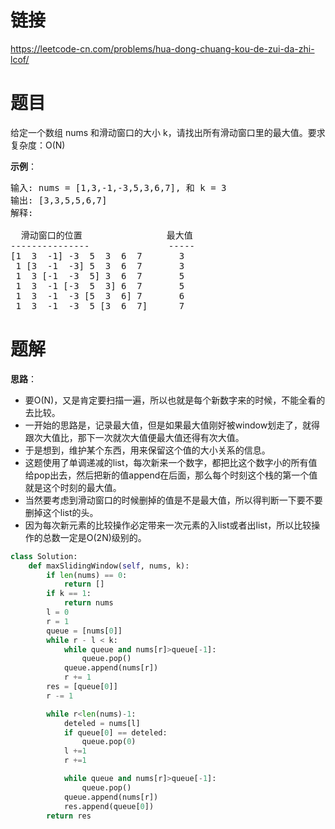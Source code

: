 # 链接
https://leetcode-cn.com/problems/hua-dong-chuang-kou-de-zui-da-zhi-lcof/

# 题目
给定一个数组 nums 和滑动窗口的大小 k，请找出所有滑动窗口里的最大值。要求复杂度：O(N)

**示例**：
<pre>
输入: nums = [1,3,-1,-3,5,3,6,7], 和 k = 3
输出: [3,3,5,5,6,7] 
解释: 

  滑动窗口的位置                最大值
---------------               -----
[1  3  -1] -3  5  3  6  7       3
 1 [3  -1  -3] 5  3  6  7       3
 1  3 [-1  -3  5] 3  6  7       5
 1  3  -1 [-3  5  3] 6  7       5
 1  3  -1  -3 [5  3  6] 7       6
 1  3  -1  -3  5 [3  6  7]      7
</pre>

# 题解
**思路**：
- 要O(N)，又是肯定要扫描一遍，所以也就是每个新数字来的时候，不能全看的去比较。
- 一开始的思路是，记录最大值，但是如果最大值刚好被window划走了，就得跟次大值比，那下一次就次大值便最大值还得有次大值。
- 于是想到，维护某个东西，用来保留这个值的大小关系的信息。
- 这题使用了单调递减的list，每次新来一个数字，都把比这个数字小的所有值给pop出去，然后把新的值append在后面，那么每个时刻这个栈的第一个值就是这个时刻的最大值。
- 当然要考虑到滑动窗口的时候删掉的值是不是最大值，所以得判断一下要不要删掉这个list的头。
- 因为每次新元素的比较操作必定带来一次元素的入list或者出list，所以比较操作的总数一定是O(2N)级别的。

```python
class Solution:
    def maxSlidingWindow(self, nums, k):
        if len(nums) == 0:
            return []
        if k == 1:
            return nums
        l = 0
        r = 1
        queue = [nums[0]]
        while r - l < k:
            while queue and nums[r]>queue[-1]:
                queue.pop()
            queue.append(nums[r])
            r += 1
        res = [queue[0]]
        r -= 1

        while r<len(nums)-1:
            deteled = nums[l]
            if queue[0] == deteled:
                queue.pop(0)
            l +=1
            r +=1

            while queue and nums[r]>queue[-1]:
                queue.pop()
            queue.append(nums[r])
            res.append(queue[0])
        return res
```
